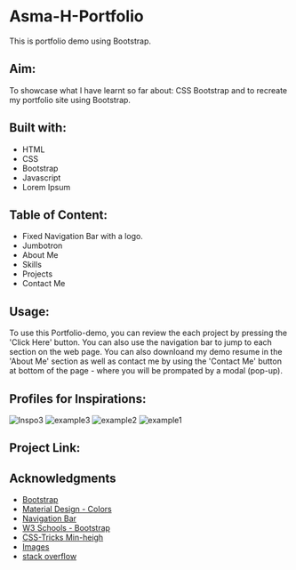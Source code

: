 # Asma-H-Portfolio

This is portfolio demo using Bootstrap.

## Aim:
To showcase what I have learnt so far about: CSS Bootstrap and to recreate my portfolio site using Bootstrap.

## Built with:
* HTML
* CSS
* Bootstrap
* Javascript
* Lorem Ipsum


## Table of Content:
* Fixed Navigation Bar with a logo.
* Jumbotron 
* About Me
* Skills
* Projects
* Contact Me

## Usage:
To use this Portfolio-demo, you can review the each project by  pressing the 'Click Here' button. You can also use the navigation bar to jump to each section on the web page. You can also  downloand my demo resume in the 'About Me' section as well as contact me by using the 'Contact Me' button at bottom of the page - where you will be prompated by a modal (pop-up).

## Profiles for Inspirations:
![Inspo3](https://user-images.githubusercontent.com/97250633/223317676-38237324-7ef1-421a-b85c-541bad329e7b.png)
![example3](https://user-images.githubusercontent.com/97250633/223317677-7bf155ff-e226-44cc-9040-1bebf62fefb6.png)
![example2](https://user-images.githubusercontent.com/97250633/223317678-166e0a0a-092b-4b89-9d53-5633ccd4b506.png)
![example1](https://user-images.githubusercontent.com/97250633/223317679-70e4fd04-9040-4e6e-9d93-ea74a1c3e716.png)

## Project Link:


## Acknowledgments
* [Bootstrap](https://getbootstrap.com/docs/4.1/getting-started/introduction/)
* [Material Design - Colors](https://m2.material.io/design/color/the-color-system.html#tools-for-picking-colors)
* [Navigation Bar](https://www.geeksforgeeks.org/how-to-change-navigation-bar-color-in-bootstrap/)
* [W3 Schools - Bootstrap](https://www.w3schools.com/bootstrap/bootstrap_scrollspy.asp)
* [CSS-Tricks Min-heigh](https://css-tricks.com/almanac/properties/m/min-height/)
* [Images](https://unsplash.com/)
* [stack overflow](https://stackoverflow.com/)


